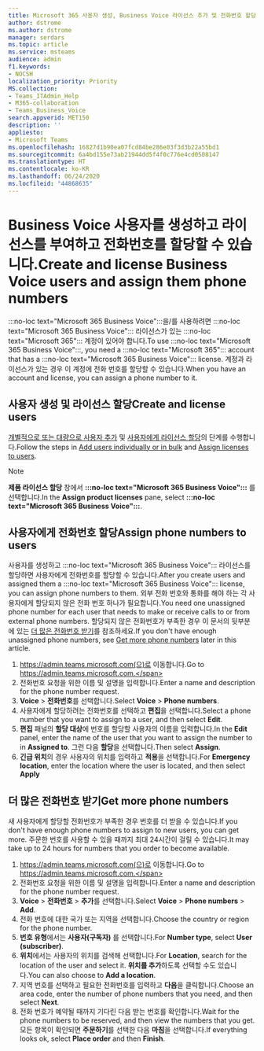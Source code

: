 ```yaml
---
title: Microsoft 365 사용자 생성, Business Voice 라이선스 추가 및 전화번호 할당
author: dstrome
ms.author: dstrome
manager: serdars
ms.topic: article
ms.service: msteams
audience: admin
f1.keywords:
- NOCSH
localization_priority: Priority
MS.collection:
- Teams_ITAdmin_Help
- M365-collaboration
- Teams_Business_Voice
search.appverid: MET150
description: ''
appliesto:
- Microsoft Teams
ms.openlocfilehash: 16827d1b90ea07fcd84be286e03f3d3b22a55bd1
ms.sourcegitcommit: 6a4bd155e73ab21944dd5f4f0c776e4cd0508147
ms.translationtype: HT
ms.contentlocale: ko-KR
ms.lasthandoff: 06/24/2020
ms.locfileid: "44868635"
---
```

# <a name="create-and-license-business-voice-users-and-assign-them-phone-numbers"></a><span data-ttu-id="7e923-102">Business Voice 사용자를 생성하고 라이선스를 부여하고 전화번호를 할당할 수 있습니다.</span><span class="sxs-lookup"><span data-stu-id="7e923-102">Create and license Business Voice users and assign them phone numbers</span></span>

<span data-ttu-id="7e923-103">:::no-loc text="Microsoft 365 Business Voice":::을/를 사용하려면 :::no-loc text="Microsoft 365 Business Voice"::: 라이선스가 있는 :::no-loc text="Microsoft 365"::: 계정이 있어야 합니다.</span><span class="sxs-lookup"><span data-stu-id="7e923-103">To use :::no-loc text="Microsoft 365 Business Voice":::, you need a :::no-loc text="Microsoft 365"::: account that has a :::no-loc text="Microsoft 365 Business Voice"::: license.</span></span> <span data-ttu-id="7e923-104">계정과 라이선스가 있는 경우 이 계정에 전화 번호를 할당할 수 있습니다.</span><span class="sxs-lookup"><span data-stu-id="7e923-104">When you have an account and license, you can assign a phone number to it.</span></span>

## <a name="create-and-license-users"></a><span data-ttu-id="7e923-105">사용자 생성 및 라이선스 할당</span><span class="sxs-lookup"><span data-stu-id="7e923-105">Create and license users</span></span>

<span data-ttu-id="7e923-106">[개별적으로 또는 대량으로 사용자 추가](https://docs.microsoft.com/microsoft-365/admin/add-users/add-users) 및 [사용자에게 라이선스 할당](https://docs.microsoft.com/microsoft-365/admin/manage/assign-licenses-to-users)의 단계를 수행합니다.</span><span class="sxs-lookup"><span data-stu-id="7e923-106">Follow the steps in [Add users individually or in bulk](https://docs.microsoft.com/microsoft-365/admin/add-users/add-users) and [Assign licenses to users](https://docs.microsoft.com/microsoft-365/admin/manage/assign-licenses-to-users).</span></span>

> [!NOTE]
> <span data-ttu-id="7e923-107">**제품 라이선스 할당** 창에서 **:::no-loc text="Microsoft 365 Business Voice":::** 를 선택합니다.</span><span class="sxs-lookup"><span data-stu-id="7e923-107">In the **Assign product licenses** pane,  select **:::no-loc text="Microsoft 365 Business Voice":::**.</span></span>

## <a name="assign-phone-numbers-to-users"></a><span data-ttu-id="7e923-108">사용자에게 전화번호 할당</span><span class="sxs-lookup"><span data-stu-id="7e923-108">Assign phone numbers to users</span></span>

<span data-ttu-id="7e923-109">사용자를 생성하고 :::no-loc text="Microsoft 365 Business Voice"::: 라이선스를 할당하면 사용자에게 전화번호를 할당할 수 있습니다.</span><span class="sxs-lookup"><span data-stu-id="7e923-109">After you create users and assigned them a :::no-loc text="Microsoft 365 Business Voice"::: license, you can assign phone numbers to them.</span></span> <span data-ttu-id="7e923-110">외부 전화 번호와 통화를 해야 하는 각 사용자에게 할당되지 않은 전화 번호 하나가 필요합니다.</span><span class="sxs-lookup"><span data-stu-id="7e923-110">You need one unassigned phone number for each user that needs to make or receive calls to or from external phone numbers.</span></span> <span data-ttu-id="7e923-111">할당되지 않은 전화번호가 부족한 경우 이 문서의 뒷부분에 있는 [더 많은 전화번호 받기](#get-more-phone-numbers)를 참조하세요.</span><span class="sxs-lookup"><span data-stu-id="7e923-111">If you don't have enough unassigned phone numbers, see [Get more phone numbers](#get-more-phone-numbers) later in this article.</span></span>

1. <span data-ttu-id="7e923-112">https://admin.teams.microsoft.com(으)로 이동합니다.</span><span class="sxs-lookup"><span data-stu-id="7e923-112">Go to https://admin.teams.microsoft.com.</span></span>
2. <span data-ttu-id="7e923-113">전화번호 요청을 위한 이름 및 설명을 입력합니다.</span><span class="sxs-lookup"><span data-stu-id="7e923-113">Enter a name and description for the phone number request.</span></span>
3. <span data-ttu-id="7e923-114">**Voice** > **전화번호**를 선택합니다.</span><span class="sxs-lookup"><span data-stu-id="7e923-114">Select **Voice** > **Phone numbers**.</span></span>
4. <span data-ttu-id="7e923-115">사용자에게 할당하려는 전화번호를 선택하고 **편집**을 선택합니다.</span><span class="sxs-lookup"><span data-stu-id="7e923-115">Select a phone number that you want to assign to a user, and then select **Edit**.</span></span>
5. <span data-ttu-id="7e923-116">**편집** 패널의 **할당 대상**에 번호를 할당할 사용자의 이름을 입력합니다.</span><span class="sxs-lookup"><span data-stu-id="7e923-116">In the **Edit** panel, enter the name of the user that you want to assign the number to in **Assigned to**.</span></span> <span data-ttu-id="7e923-117">그런 다음 **할당**을 선택합니다.</span><span class="sxs-lookup"><span data-stu-id="7e923-117">Then select **Assign**.</span></span>
6. <span data-ttu-id="7e923-118">**긴급 위치**의 경우 사용자의 위치를 입력하고 **적용**을 선택합니다.</span><span class="sxs-lookup"><span data-stu-id="7e923-118">For **Emergency location**, enter the location where the user is located, and then select **Apply**</span></span>

## <a name="get-more-phone-numbers"></a><span data-ttu-id="7e923-119">더 많은 전화번호 받기</span><span class="sxs-lookup"><span data-stu-id="7e923-119">Get more phone numbers</span></span>

<span data-ttu-id="7e923-120">새 사용자에게 할당할 전화번호가 부족한 경우 번호를 더 받을 수 있습니다.</span><span class="sxs-lookup"><span data-stu-id="7e923-120">If you don't have enough phone numbers to assign to new users, you can get more.</span></span> <span data-ttu-id="7e923-121">주문한 번호를 사용할 수 있을 때까지 최대 24시간이 걸릴 수 있습니다.</span><span class="sxs-lookup"><span data-stu-id="7e923-121">It may take up to 24 hours for numbers that you order to become available.</span></span>

1. <span data-ttu-id="7e923-122">https://admin.teams.microsoft.com(으)로 이동합니다.</span><span class="sxs-lookup"><span data-stu-id="7e923-122">Go to https://admin.teams.microsoft.com.</span></span>
2. <span data-ttu-id="7e923-123">전화번호 요청을 위한 이름 및 설명을 입력합니다.</span><span class="sxs-lookup"><span data-stu-id="7e923-123">Enter a name and description for the phone number request.</span></span>
3. <span data-ttu-id="7e923-124">**Voice** > **전화번호** > **추가**를 선택합니다.</span><span class="sxs-lookup"><span data-stu-id="7e923-124">Select **Voice** > **Phone numbers** > **Add**.</span></span>
4. <span data-ttu-id="7e923-125">전화 번호에 대한 국가 또는 지역을 선택합니다.</span><span class="sxs-lookup"><span data-stu-id="7e923-125">Choose the country or region for the phone number.</span></span>
5. <span data-ttu-id="7e923-126">**번호 유형**에서는 **사용자(구독자)** 를 선택합니다.</span><span class="sxs-lookup"><span data-stu-id="7e923-126">For **Number type**, select **User (subscriber)**.</span></span>
6. <span data-ttu-id="7e923-127">**위치**에서는 사용자의 위치를 검색해 선택합니다.</span><span class="sxs-lookup"><span data-stu-id="7e923-127">For **Location**, search for the location of the user and select it.</span></span> <span data-ttu-id="7e923-128">**위치를 추가**하도록 선택할 수도 있습니다.</span><span class="sxs-lookup"><span data-stu-id="7e923-128">You can also choose to **Add a location**.</span></span>
7. <span data-ttu-id="7e923-129">지역 번호를 선택하고 필요한 전화번호를 입력하고 **다음**을 클릭합니다.</span><span class="sxs-lookup"><span data-stu-id="7e923-129">Choose an area code, enter the number of phone numbers that you need, and then select **Next**.</span></span>
8. <span data-ttu-id="7e923-130">전화 번호가 예약될 때까지 기다린 다음 받는 번호를 확인합니다.</span><span class="sxs-lookup"><span data-stu-id="7e923-130">Wait for the phone numbers to be reserved, and then view the numbers that you get.</span></span> <span data-ttu-id="7e923-131">모든 항목이 확인되면 **주문하기**를 선택한 다음 **마침**을 선택합니다.</span><span class="sxs-lookup"><span data-stu-id="7e923-131">If everything looks ok, select **Place order** and then **Finish**.</span></span>
